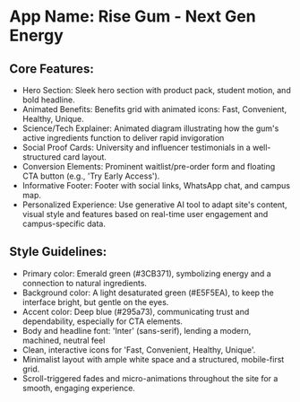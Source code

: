 # **App Name**: Rise Gum - Next Gen Energy

## Core Features:

- Hero Section: Sleek hero section with product pack, student motion, and bold headline.
- Animated Benefits: Benefits grid with animated icons: Fast, Convenient, Healthy, Unique.
- Science/Tech Explainer: Animated diagram illustrating how the gum's active ingredients function to deliver rapid invigoration
- Social Proof Cards: University and influencer testimonials in a well-structured card layout.
- Conversion Elements: Prominent waitlist/pre-order form and floating CTA button (e.g., 'Try Early Access').
- Informative Footer: Footer with social links, WhatsApp chat, and campus map.
- Personalized Experience: Use generative AI tool to adapt site's content, visual style and features based on real-time user engagement and campus-specific data.

## Style Guidelines:

- Primary color: Emerald green (#3CB371), symbolizing energy and a connection to natural ingredients.
- Background color: A light desaturated green (#E5F5EA), to keep the interface bright, but gentle on the eyes.
- Accent color: Deep blue (#295a73), communicating trust and dependability, especially for CTA elements.
- Body and headline font: 'Inter' (sans-serif), lending a modern, machined, neutral feel
- Clean, interactive icons for 'Fast, Convenient, Healthy, Unique'.
- Minimalist layout with ample white space and a structured, mobile-first grid.
- Scroll-triggered fades and micro-animations throughout the site for a smooth, engaging experience.